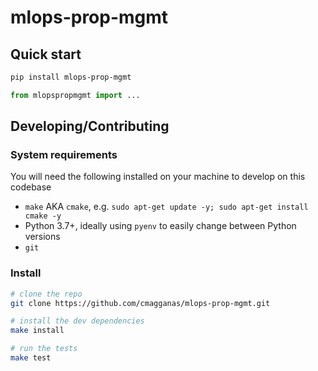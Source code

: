 # mlops-prop-mgmt

## Quick start

```bash
pip install mlops-prop-mgmt
```

```python
from mlopspropmgmt import ...
```

## Developing/Contributing

### System requirements

You will need the following installed on your machine to develop on this codebase

- `make` AKA `cmake`, e.g. `sudo apt-get update -y; sudo apt-get install cmake -y`
- Python 3.7+, ideally using `pyenv` to easily change between Python versions
- `git`

### Install

```bash
# clone the repo
git clone https://github.com/cmagganas/mlops-prop-mgmt.git

# install the dev dependencies
make install

# run the tests
make test
```
